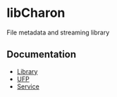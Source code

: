 # libCharon
File metadata and streaming library

## Documentation
- [Library](docs/library.md)
- [UFP](docs/ultimaker_format_package.md)
- [Service](docs/service.md)
